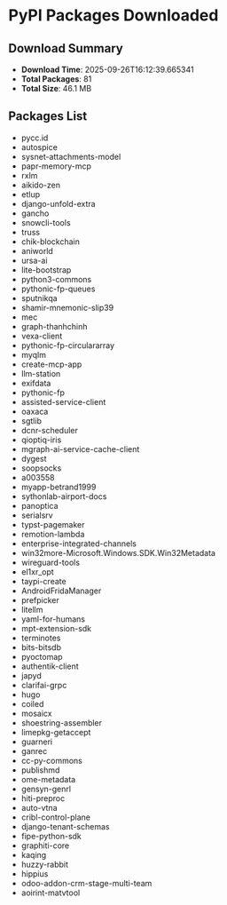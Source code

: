 # PyPI Packages Downloaded

## Download Summary
- **Download Time**: 2025-09-26T16:12:39.665341
- **Total Packages**: 81
- **Total Size**: 46.1 MB

## Packages List
- pycc.id
- autospice
- sysnet-attachments-model
- papr-memory-mcp
- rxlm
- aikido-zen
- etlup
- django-unfold-extra
- gancho
- snowcli-tools
- truss
- chik-blockchain
- aniworld
- ursa-ai
- lite-bootstrap
- python3-commons
- pythonic-fp-queues
- sputnikqa
- shamir-mnemonic-slip39
- mec
- graph-thanhchinh
- vexa-client
- pythonic-fp-circulararray
- myqlm
- create-mcp-app
- llm-station
- exifdata
- pythonic-fp
- assisted-service-client
- oaxaca
- sgtlib
- dcnr-scheduler
- qioptiq-iris
- mgraph-ai-service-cache-client
- dygest
- soopsocks
- a003558
- myapp-betrand1999
- sythonlab-airport-docs
- panoptica
- serialsrv
- typst-pagemaker
- remotion-lambda
- enterprise-integrated-channels
- win32more-Microsoft.Windows.SDK.Win32Metadata
- wireguard-tools
- el1xr_opt
- taypi-create
- AndroidFridaManager
- prefpicker
- litellm
- yaml-for-humans
- mpt-extension-sdk
- terminotes
- bits-bitsdb
- pyoctomap
- authentik-client
- japyd
- clarifai-grpc
- hugo
- coiled
- mosaicx
- shoestring-assembler
- limepkg-getaccept
- guarneri
- ganrec
- cc-py-commons
- publishmd
- ome-metadata
- gensyn-genrl
- hiti-preproc
- auto-vtna
- cribl-control-plane
- django-tenant-schemas
- fipe-python-sdk
- graphiti-core
- kaqing
- huzzy-rabbit
- hippius
- odoo-addon-crm-stage-multi-team
- aoirint-matvtool
